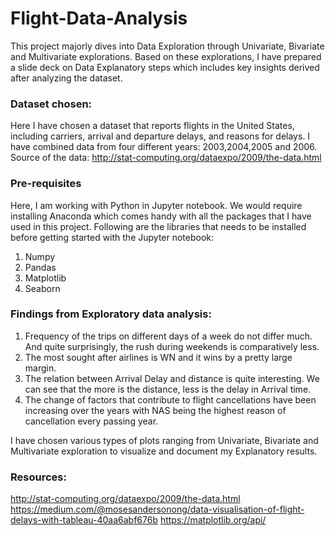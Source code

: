# Flight-Data-Analysis
This project majorly dives into Data Exploration through Univariate, Bivariate and Multivariate explorations. Based on these explorations, I have prepared a slide deck on Data Explanatory steps which includes key insights derived after analyzing the dataset.

### Dataset chosen: 
Here I have chosen a dataset that reports flights in the United States, including carriers, arrival and departure delays, and reasons for delays. I have combined data from four different years: 2003,2004,2005 and 2006. 
Source of the data: http://stat-computing.org/dataexpo/2009/the-data.html 

### Pre-requisites
Here, I am working with Python in Jupyter notebook. We would require installing Anaconda which comes handy with all the packages that I have used in this project. Following are the libraries that needs to be installed before getting started with the Jupyter notebook:

1. Numpy
2. Pandas
3. Matplotlib
4. Seaborn

### Findings from Exploratory data analysis: 
1. Frequency of the trips on different days of a week do not differ much. And quite surprisingly, the rush during weekends is comparatively less. 
2. The most sought after airlines is WN and it wins by a pretty large margin. 
3. The relation between Arrival Delay and distance is quite interesting. We can see that the more is the distance, less is the delay in Arrival time. 
4. The change of factors that contribute to flight cancellations have been increasing over the years with NAS being the highest reason of cancellation every passing year. 

I have chosen various types of plots ranging from Univariate, Bivariate and Multivariate exploration to visualize and document my Explanatory results. 

### Resources: 
http://stat-computing.org/dataexpo/2009/the-data.html 
https://medium.com/@mosesandersonong/data-visualisation-of-flight-delays-with-tableau-40aa6abf676b 
https://matplotlib.org/api/

